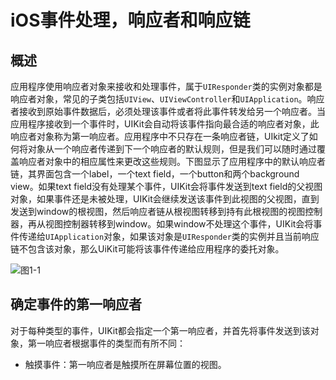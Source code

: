
# iOS事件处理，响应者和响应链

## 概述

应用程序使用响应者对象来接收和处理事件，属于`UIResponder`类的实例对象都是响应者对象，常见的子类包括`UIView`、`UIViewController`和`UIApplication`。响应者接收到原始事件数据后，必须处理该事件或者将此事件转发给另一个响应者。当应用程序接收到一个事件时，UIKit会自动将该事件指向最合适的响应者对象，此响应者对象称为第一响应者。应用程序中不只存在一条响应者链，UIkit定义了如何将对象从一个响应者传递到下一个响应者的默认规则，但是我们可以随时通过覆盖响应者对象中的相应属性来更改这些规则。下图显示了应用程序中的默认响应者链，其界面包含一个label，一个text field，一个button和两个background view。如果text field没有处理某个事件，UIKit会将事件发送到text field的父视图对象，如果事件还是未被处理，UIKit会继续发送该事件到此视图的父视图，直到发送到window的根视图，然后响应者链从根视图转移到持有此根视图的视图控制器，再从视图控制器转移到window。如果window不处理这个事件，UIKit会将事件传递给`UIApplication`对象，如果该对象是`UIResponder`类的实例并且当前响应链不包含该对象，那么UiKit可能将该事件传递给应用程序的委托对象。

![图1-1](https://docs-assets.developer.apple.com/published/7c21d852b9/f17df5bc-d80b-4e17-81cf-4277b1e0f6e4.png)

## 确定事件的第一响应者

对于每种类型的事件，UIKit都会指定一个第一响应者，并首先将事件发送到该对象，第一响应者根据事件的类型而有所不同：

- 触摸事件：第一响应者是触摸所在屏幕位置的视图。


